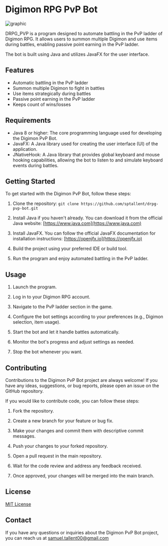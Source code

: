 # Digimon RPG PvP Bot
![graphic](https://github.com/sptallent/drpg-pvp-bot/assets/17508350/2044132b-142f-402b-aaa1-350b542c61d6)

DRPG_PVP is a program designed to automate battling in the PvP ladder of Digimon RPG. It allows users to summon multiple Digimon and use items during battles, enabling passive point earning in the PvP ladder.

The bot is built using Java and utilizes JavaFX for the user interface.

## Features

- Automatic battling in the PvP ladder
- Summon multiple Digimon to fight in battles
- Use items strategically during battles
- Passive point earning in the PvP ladder
- Keeps count of wins/losses

## Requirements

- Java 8 or higher: The core programming language used for developing the Digimon PvP Bot.
- JavaFX: A Java library used for creating the user interface (UI) of the application.
- JNativeHook: A Java library that provides global keyboard and mouse hooking capabilities, allowing the bot to listen to and simulate keyboard events during battles.

## Getting Started

To get started with the Digimon PvP Bot, follow these steps:

1. Clone the repository: ```git clone https://github.com/sptallent/drpg-pvp-bot.git```

2. Install Java if you haven't already. You can download it from the official Java website: [https://www.java.com](https://www.java.com)

3. Install JavaFX. You can follow the official JavaFX documentation for installation instructions: [https://openjfx.io](https://openjfx.io)

4. Build the project using your preferred IDE or build tool.

5. Run the program and enjoy automated battling in the PvP ladder.

## Usage

1. Launch the program.

2. Log in to your Digimon RPG account.

3. Navigate to the PvP ladder section in the game.

4. Configure the bot settings according to your preferences (e.g., Digimon selection, item usage).

5. Start the bot and let it handle battles automatically.

6. Monitor the bot's progress and adjust settings as needed.

7. Stop the bot whenever you want.

## Contributing

Contributions to the Digimon PvP Bot project are always welcome! If you have any ideas, suggestions, or bug reports, please open an issue on the GitHub repository.

If you would like to contribute code, you can follow these steps:

1. Fork the repository.

2. Create a new branch for your feature or bug fix.

3. Make your changes and commit them with descriptive commit messages.

4. Push your changes to your forked repository.

5. Open a pull request in the main repository.

6. Wait for the code review and address any feedback received.

7. Once approved, your changes will be merged into the main branch.

## License

[MIT License](LICENSE.md)

## Contact

If you have any questions or inquiries about the Digimon PvP Bot project, you can reach us at samuel.tallent00@gmail.com
